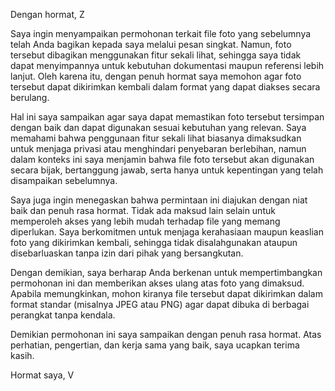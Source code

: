 Dengan hormat,
Z

Saya ingin menyampaikan permohonan terkait file foto yang sebelumnya telah Anda bagikan kepada saya melalui pesan singkat. Namun, foto tersebut dibagikan menggunakan fitur sekali lihat, sehingga saya tidak dapat menyimpannya untuk kebutuhan dokumentasi maupun referensi lebih lanjut. Oleh karena itu, dengan penuh hormat saya memohon agar foto tersebut dapat dikirimkan kembali dalam format yang dapat diakses secara berulang.

Hal ini saya sampaikan agar saya dapat memastikan foto tersebut tersimpan dengan baik dan dapat digunakan sesuai kebutuhan yang relevan. Saya memahami bahwa penggunaan fitur sekali lihat biasanya dimaksudkan untuk menjaga privasi atau menghindari penyebaran berlebihan, namun dalam konteks ini saya menjamin bahwa file foto tersebut akan digunakan secara bijak, bertanggung jawab, serta hanya untuk kepentingan yang telah disampaikan sebelumnya.

Saya juga ingin menegaskan bahwa permintaan ini diajukan dengan niat baik dan penuh rasa hormat. Tidak ada maksud lain selain untuk memperoleh akses yang lebih mudah terhadap file yang memang diperlukan. Saya berkomitmen untuk menjaga kerahasiaan maupun keaslian foto yang dikirimkan kembali, sehingga tidak disalahgunakan ataupun disebarluaskan tanpa izin dari pihak yang bersangkutan.

Dengan demikian, saya berharap Anda berkenan untuk mempertimbangkan permohonan ini dan memberikan akses ulang atas foto yang dimaksud. Apabila memungkinkan, mohon kiranya file tersebut dapat dikirimkan dalam format standar (misalnya JPEG atau PNG) agar dapat dibuka di berbagai perangkat tanpa kendala.

Demikian permohonan ini saya sampaikan dengan penuh rasa hormat. Atas perhatian, pengertian, dan kerja sama yang baik, saya ucapkan terima kasih.

Hormat saya,
V

